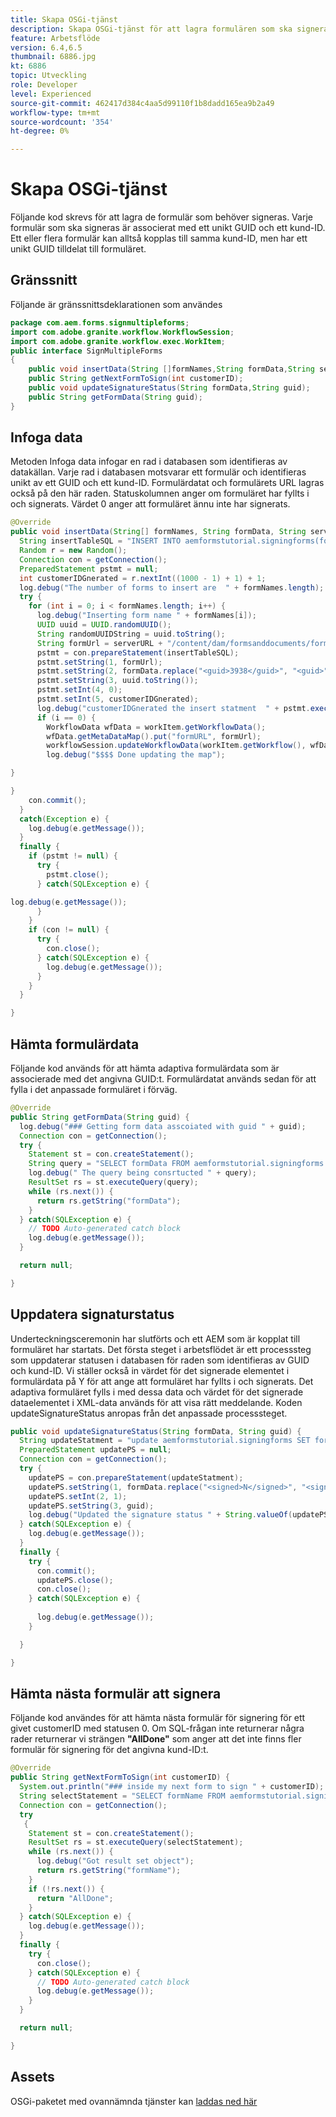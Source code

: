 ```yaml
---
title: Skapa OSGi-tjänst
description: Skapa OSGi-tjänst för att lagra formulären som ska signeras
feature: Arbetsflöde
version: 6.4,6.5
thumbnail: 6886.jpg
kt: 6886
topic: Utveckling
role: Developer
level: Experienced
source-git-commit: 462417d384c4aa5d99110f1b8dadd165ea9b2a49
workflow-type: tm+mt
source-wordcount: '354'
ht-degree: 0%

---
```



# Skapa OSGi-tjänst

Följande kod skrevs för att lagra de formulär som behöver signeras. Varje formulär som ska signeras är associerat med ett unikt GUID och ett kund-ID. Ett eller flera formulär kan alltså kopplas till samma kund-ID, men har ett unikt GUID tilldelat till formuläret.

## Gränssnitt

Följande är gränssnittsdeklarationen som användes

```java
package com.aem.forms.signmultipleforms;
import com.adobe.granite.workflow.WorkflowSession;
import com.adobe.granite.workflow.exec.WorkItem;
public interface SignMultipleForms
{
    public void insertData(String []formNames,String formData,String serverURL,WorkItem workItem, WorkflowSession workflowSession);
    public String getNextFormToSign(int customerID);
    public void updateSignatureStatus(String formData,String guid);
    public String getFormData(String guid);
}
```



## Infoga data

Metoden Infoga data infogar en rad i databasen som identifieras av datakällan. Varje rad i databasen motsvarar ett formulär och identifieras unikt av ett GUID och ett kund-ID. Formulärdatat och formulärets URL lagras också på den här raden. Statuskolumnen anger om formuläret har fyllts i och signerats. Värdet 0 anger att formuläret ännu inte har signerats.

```java
@Override
public void insertData(String[] formNames, String formData, String serverURL, WorkItem workItem, WorkflowSession workflowSession) {
  String insertTableSQL = "INSERT INTO aemformstutorial.signingforms(formName,formData,guid,status,customerID) VALUES(?,?,?,?,?)";
  Random r = new Random();
  Connection con = getConnection();
  PreparedStatement pstmt = null;
  int customerIDGnerated = r.nextInt((1000 - 1) + 1) + 1;
  log.debug("The number of forms to insert are  " + formNames.length);
  try {
    for (int i = 0; i < formNames.length; i++) {
      log.debug("Inserting form name " + formNames[i]);
      UUID uuid = UUID.randomUUID();
      String randomUUIDString = uuid.toString();
      String formUrl = serverURL + "/content/dam/formsanddocuments/formsandsigndemo/" + formNames[i] + "/jcr:content?wcmmode=disabled&guid=" + randomUUIDString + "&customerID=" + customerIDGnerated;
      pstmt = con.prepareStatement(insertTableSQL);
      pstmt.setString(1, formUrl);
      pstmt.setString(2, formData.replace("<guid>3938</guid>", "<guid>" + uuid + "</guid>"));
      pstmt.setString(3, uuid.toString());
      pstmt.setInt(4, 0);
      pstmt.setInt(5, customerIDGnerated);
      log.debug("customerIDGnerated the insert statment  " + pstmt.execute());
      if (i == 0) {
        WorkflowData wfData = workItem.getWorkflowData();
        wfData.getMetaDataMap().put("formURL", formUrl);
        workflowSession.updateWorkflowData(workItem.getWorkflow(), wfData);
        log.debug("$$$$ Done updating the map");

}

}
    con.commit();
  }
  catch(Exception e) {
    log.debug(e.getMessage());
  }
  finally {
    if (pstmt != null) {
      try {
        pstmt.close();
      } catch(SQLException e) {

log.debug(e.getMessage());
      }
    }
    if (con != null) {
      try {
        con.close();
      } catch(SQLException e) {
        log.debug(e.getMessage());
      }
    }
  }

}
```


## Hämta formulärdata

Följande kod används för att hämta adaptiva formulärdata som är associerade med det angivna GUID:t. Formulärdatat används sedan för att fylla i det anpassade formuläret i förväg.

```java
@Override
public String getFormData(String guid) {
  log.debug("### Getting form data asscoiated with guid " + guid);
  Connection con = getConnection();
  try {
    Statement st = con.createStatement();
    String query = "SELECT formData FROM aemformstutorial.signingforms where guid = '" + guid + "'" + "";
    log.debug(" The query being consrtucted " + query);
    ResultSet rs = st.executeQuery(query);
    while (rs.next()) {
      return rs.getString("formData");
    }
  } catch(SQLException e) {
    // TODO Auto-generated catch block
    log.debug(e.getMessage());
  }

  return null;

}
```

## Uppdatera signaturstatus

Underteckningsceremonin har slutförts och ett AEM som är kopplat till formuläret har startats. Det första steget i arbetsflödet är ett processsteg som uppdaterar statusen i databasen för raden som identifieras av GUID och kund-ID. Vi ställer också in värdet för det signerade elementet i formulärdata på Y för att ange att formuläret har fyllts i och signerats. Det adaptiva formuläret fylls i med dessa data och värdet för det signerade dataelementet i XML-data används för att visa rätt meddelande. Koden updateSignatureStatus anropas från det anpassade processsteget.


```java
public void updateSignatureStatus(String formData, String guid) {
  String updateStatment = "update aemformstutorial.signingforms SET formData = ?, status = ? where guid = ?";
  PreparedStatement updatePS = null;
  Connection con = getConnection();
  try {
    updatePS = con.prepareStatement(updateStatment);
    updatePS.setString(1, formData.replace("<signed>N</signed>", "<signed>Y</signed>"));
    updatePS.setInt(2, 1);
    updatePS.setString(3, guid);
    log.debug("Updated the signature status " + String.valueOf(updatePS.execute()));
  } catch(SQLException e) {
    log.debug(e.getMessage());
  }
  finally {
    try {
      con.commit();
      updatePS.close();
      con.close();
    } catch(SQLException e) {
      
      log.debug(e.getMessage());
    }

  }

}
```

## Hämta nästa formulär att signera

Följande kod användes för att hämta nästa formulär för signering för ett givet customerID med statusen 0. Om SQL-frågan inte returnerar några rader returnerar vi strängen **&quot;AllDone&quot;** som anger att det inte finns fler formulär för signering för det angivna kund-ID:t.

```java
@Override
public String getNextFormToSign(int customerID) {
  System.out.println("### inside my next form to sign " + customerID);
  String selectStatement = "SELECT formName FROM aemformstutorial.signingforms where status = 0 and customerID=" + customerID;
  Connection con = getConnection();
  try
   {
    Statement st = con.createStatement();
    ResultSet rs = st.executeQuery(selectStatement);
    while (rs.next()) {
      log.debug("Got result set object");
      return rs.getString("formName");
    }
    if (!rs.next()) {
      return "AllDone";
    }
  } catch(SQLException e) {
    log.debug(e.getMessage());
  }
  finally {
    try {
      con.close();
    } catch(SQLException e) {
      // TODO Auto-generated catch block
      log.debug(e.getMessage());
    }
  }

  return null;

}
```



## Assets

OSGi-paketet med ovannämnda tjänster kan [laddas ned här](assets/sign-multiple-forms.jar)